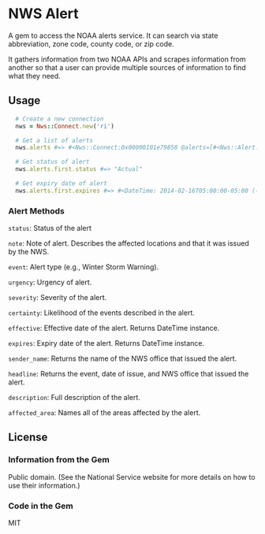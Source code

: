 # NWS Alert

A gem to access the NOAA alerts service. It can search via state abbreviation, zone code, county code, or zip code.

It gathers information from two NOAA APIs and scrapes information from another so that a user can provide multiple sources of information to find what they need. 

## Usage

``` ruby
  # Create a new connection
  nws = Nws::Connect.new('ri')

  # Get a list of alerts
  nws.alerts #=> #<Nws::Connect:0x00000101e79850 @alerts=[#<Nws::Alert:0x000001012a6460 @entry={"xmlns"=>"urn:oasis:names:tc:emergency:cap:1.1", "identifier"=>"NOAA-NWS-ALERTS-RI1251425F7454.WinterStormWarning.1251426D24A0RI.BOXWSWBOX.8a7ff60225f58d63dd3a8eb8d8fa5b0b", "sender"=>"w-nws.webmaster@noaa.gov", "sent"=>"2014-02-15T15:29:00-05:00", "status"=>"Actual", "msgType"=>"Alert", "scope"=>"Public", "note"=>"Alert for Bristol; Eastern Kent; Newport; Northwest Providence; Southeast Providence; Washington; Western Kent (Rhode Island) Issued by the National Weather Service", "info"=>{"category"=>"Met", "event"=>"Winter Storm Warning", "urgency"=>"Expected", "severity"=>"Moderate", "certainty"=>"Likely", "eventCode"=>{"valueName"=>"SAME", "value"=>"WSW"}, "effective"=>"2014-02-15T15:29:00-05:00", "expires"=>"2014-02-16T05:00:00-05:00", "senderName"=>"NWS Boston (Southeast New England)", "headline"=>"Winter Storm Warning issued February 15 at 3:29PM EST until February 16 at 5:00AM EST by NWS Boston", "description"=>"DESCRIPTION OF THE WEATHER ADVISORY", "parameter"=>[{"valueName"=>"WMOHEADER", "value"=>nil}, {"valueName"=>"UGC", "value"=>"MAZ013>017-020-RIZ001>007"}, {"valueName"=>"VTEC", "value"=>"/O.CON.KBOX.WS.W.0007.000000T0000Z-140216T1000Z/"}, {"valueName"=>"TIME...MOT...LOC", "value"=>nil}], "area"=>{"areaDesc"=>"Bristol; Eastern Kent; Newport; Northwest Providence; Southeast Providence; Washington; Western Kent", "polygon"=>nil, "geocode"=>[{"valueName"=>"FIPS6", "value"=>"044001"}, {"valueName"=>"FIPS6", "value"=>"044003"}, {"valueName"=>"FIPS6", "value"=>"044005"}, {"valueName"=>"FIPS6", "value"=>"044007"}, {"valueName"=>"FIPS6", "value"=>"044009"}, {"valueName"=>"UGC", "value"=>"RIZ001"}, {"valueName"=>"UGC", "value"=>"RIZ002"}, {"valueName"=>"UGC", "value"=>"RIZ003"}, {"valueName"=>"UGC", "value"=>"RIZ004"}, {"valueName"=>"UGC", "value"=>"RIZ005"}, {"valueName"=>"UGC", "value"=>"RIZ006"}, {"valueName"=>"UGC", "value"=>"RIZ007"}]}}}>

  # Get status of alert
  nws.alerts.first.status #=> "Actual"

  # Get expiry date of alert
  nws.alerts.first.expires #=> #<DateTime: 2014-02-16T05:00:00-05:00 ((2456705j,36000s,0n),-18000s,2299161j)>
```

### Alert Methods

`status`: Status of the alert

`note`: Note of alert. Describes the affected locations and that it was issued by the NWS.

`event`: Alert type (e.g., Winter Storm Warning).

`urgency`: Urgency of alert.

`severity`: Severity of the alert.

`certainty`: Likelihood of the events described in the alert.

`effective`: Effective date of the alert. Returns DateTime instance.

`expires`: Expiry date of the alert. Returns DateTime instance.

`sender_name`: Returns the name of the NWS office that issued the alert.

`headline`: Returns the event, date of issue, and NWS office that issued the alert.

`description`: Full description of the alert.

`affected_area`: Names all of the areas affected by the alert.

## License

### Information from the Gem

Public domain. (See the National Service website for more details on how to use their information.)

### Code in the Gem

MIT
